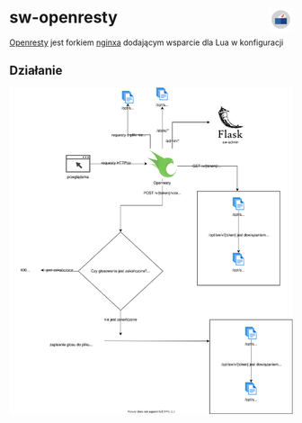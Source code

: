 # sw-openresty <img src="../static/logo-with-embedded-font/logo-simple.svg" align="right" height="42px" width="42px">

[Openresty](https://openresty.org/en/) jest forkiem [nginxa](https://nginx.org/en/) dodającym wsparcie dla Lua w konfiguracji

## Działanie

![](.images/sw-openresty-diagram.svg)
